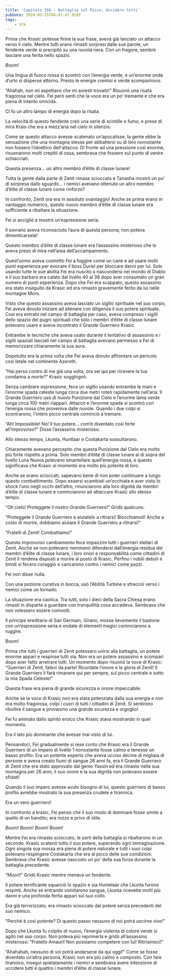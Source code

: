 ```yaml
---
title: 'Capitolo 356 - Battaglia sul Picco, Uccidere tutti'
pubDate: 2024-05-25T04:41:47.919Z
tags:
    - htk
---
```


Prima che Krasic potesse finire la sua frase, aveva già lanciato un attacco verso il cielo. Mentre tutti erano rimasti sorpresi dalle sue parole, un fendente verde si precipitò su una nuvola nera. Con un fragore, sembrò lasciare una ferita nello spazio.

<em>Boom!</em>

Una lingua di fuoco rossa si scontrò con l’energia verde, e un’enorme onda d’urto si disperse attorno. Presto le energie cremisi e verde scomparirono.

“Ahahah, non mi aspettavo che mi avresti trovato!” Risuonò una risata fragorosa nel cielo. Fei però sentì che la voce era un po’ tremante e che era piena di intento omicida.

CI fu un altro lampo di energia dopo la risata.

La velocità di questo fendente creò una serie di scintille e fumo, e prese di mira Krais che era a mezz’aria nel cielo in silenzio.

Come se questo attacco avesse scatenato un’apocalisse, la gente ebbe la sensazione che una montagna stesse per abbattersi su di loro nonostante non fossero l’obiettivo dell'attacco. Di fronte ad una pressione così enorme, risuonarono molti crepitii di ossa, sembrava che fossero sul punto di venire schiacciati.

Questa presenza… un altro membro d’élite di classe lunare!

Tutta la gente dalla parte di Zenit rimase scioccata e Tanasha mostrò un po’ di sorpresa dallo sguardo… i nemici avevano ottenuto un altro membro d’élite di classe lunare come rinforzo?

In confronto, Zenit ora era in assoluto svantaggio! Anche se prima erano in vantaggio numerico, questo nuovo membro d’élite di classe lunare era sufficiente a ribaltare la situazione.

Fei si accigliò e mostrò un’espressione seria.

Il sovrano aveva riconosciuto l’aura di questa persona; non poteva dimenticarsela!

Questo membro d’élite di classe lunare era l’assassino misterioso che lo aveva preso di mira nell’area dell’accampamento.

Quest’uomo aveva costretto Fei a fuggire come un cane e ad usare molti punti esperienza per evocare il boss Duriel per bloccare danni per lui. Solo usando tutte le sue abilità Fei era riuscito a nascondersi nel mondo di Diablo e il suo barbaro era calato dal livello 40 al 39 dopo aver consumato un gran numero di punti esperienza. Dopo che Fei era scappato, questo assassino era stato inseguito da Krasic ed era rimasto gravemente ferito da lui nelle montagne Moro.

Visto che questo assassino aveva lasciato un sigillo spirituale nel suo corpo, Fei aveva dovuto iniziare ad allenare con diligenza il suo potere spirituale. Così era entrato nel campo di battaglia per caso, aveva compreso i sigilli dello spazio dei pugni spirituali che solo i membri d’élite di classe lunare potevano usare e aveva incontrato il Grande Guerriero Krasic.

Entrambe le tecniche che aveva usato durante il tentativo di assassinio e i sigilli spaziali lasciati nel campo di battaglia avevano permesso a Fei di memorizzare chiaramente la sua aura.

Dopotutto era la prima volta che Fei aveva dovuto affrontare un pericolo così letale nel continente Azeroth.

“Hai perso contro di me già una volta, ora sei qui per ricevere la tua condanna a morte?” Krasic sogghignò.

Senza cambiare espressione, fece un sigillo usando entrambe le mani e l’enorme spada celeste lunga circa due metri roteò rapidamente nell’aria. Il Grande Guerriero usò di nuovo Punizione dal Cielo e l’enorme lama verde lunga circa 100 metri riapparì. Attaccò e l’enorme spada si scontrò con l’energia rossa che proveniva dalle nuvole. Quando i due colpi si scontrarono, l'intero picco centrale cominciò a tremare.

“Ah! Impossibile! No! Il tuo potere… com’è diventato così forte all’improvviso?” Disse l’assassino misterioso.

Allo stesso tempo, Lkunta, Huntlaar e Costakarta sussultarono.

Chiaramente avevano percepito che questa Punizione dal Cielo era molto più forte rispetto a prima. Solo membri d’élite di classe lunare al di sopra del livello Luna Nuova potevano smantellare quell’energia rossa, e questo significava che Krasic al momento era molto più potente di loro.

Anche se erano scioccati, sapevano bene di non poter continuare a lungo questo combattimento. Dopo essersi scambiati un’occhiata e aver visto lo shock l’uno negli occhi dell’altro, rinunciarono alla loro dignità da membri d’élite di classe lunare e cominciarono ad attaccare Krasic allo stesso tempo.

“Oh cielo! Proteggete il nostro Grande Guerriero!” Gridò qualcuno.

“Proteggete il Grande Guerriero e aiutatelo a ritirarsi! Blocchiamoli! Anche a costo di morire, dobbiamo aiutare il Grande Guerriero a ritirarsi!”

“Fratelli di Zenit! Combattiamo!”

Questo improvviso cambiamento fece impazzire tutti i guerrieri stellari di Zenit. Anche se non potevano nemmeno difendersi dall’energia residua dei membri d’élite di classe lunare, i loro onori e responsabilità come cittadini di Zenit li rendeva disposti a morire al posto di Krasic. Perfino i nobili deboli e timidi si fecero coraggio e caricarono contro i nemici come pazzi.

Fei non disse nulla.

Con una pozione curativa in bocca, usò l’Abilità Turbine e sfrecciò verso i nemici come un tornado.

La situazione era caotica. Tra tutti, solo i dieci della Sacra Chiesa erano rimasti in disparte a guardare con tranquillità cosa accadeva. Sembrava che non volessero essere coinvolti.

Il principe ereditario di San Germain, Girano, mosse lievemente il bastone con un’espressione seria e ondate di elementi magici cominciarono a ruggire.

Boom!

Prima che tutti i guerrieri di Zenit potessero unirsi alla battaglia, un potere enorme apparì e respinse tutti via. Non era un potere assassino e scomparì dopo aver fatto arretrare tutti. Un momento dopo risuonò la voce di Krasic: “Guerrieri di Zenit, fatevi da parte! Ricordate l’onore e la gloria di Zenit! Il Grande Guerriero li farà rimanere qui per sempre, sul picco centrale e sotto la mia Spada Celeste!”

Questa frase era piena di grande sicurezza e onore impeccabile.

Anche se la voce di Krasic non era stata potenziata dalla sua energia e non era molto fragorosa, colpì i cuori di tutti i cittadini di Zenit. Si sentirono ribollire il sangue e provarono una grande sicurezza e orgoglio!

Fei fu animato dallo spirito eroico che Krasic stava mostrando in quel momento.

Era il lato più dominante che avesse mai visto di lui.

Pensandoci, Fei gradualmente si rese conto che Krasic era il Grande Guerriero di un impero di livello 1 nonostante fosse calmo e tenesse un basso profilo. Era un potente esperto che aveva ucciso decine di migliaia di persone e aveva creato fiumi di sangue 26 anni fa, era il Grande Guerriero di Zenit che era stato approvato dal genio Yassin ed era rimasto nella sua montagna per 26 anni, il suo onore e la sua dignità non potevano essere sfidati!

Quando il suo impero avesse avuto bisogno di lui, questo guerriero di basso profilo avrebbe mostrato la sua presenza crudele e tirannica.

Era un vero guerriero!

In confronto a krasic, Fei pensò che il suo modo di dominare fosse simile a quello di un bandito; era rozzo e privo di stile.

<em>Boom! Boom! Boom! Boom!</em>

Mentre Fei era rimasto scioccato, le sorti della battaglia si ribaltarono in un secondo. Krasic scatenò tutto il suo potere, superando ogni immaginazione. Ogni singola sua mossa era piena di potere naturale e tutti i suoi colpi potevano respingere Costakarta che era al picco delle sue condizioni. Sembrava che Krasic avesse nascosto un po’ della sua forza durante la battaglia precedente.

“Muori!” Gridò Krasic mentre menava un fendente.

Il potere terrificante squarciò lo spazio e sia Huntelaar che Lkunta furono respinti. Anche se entrambi vomitarono sangue, Lkunta ricevette molti più danni e una profonda ferita apparì sul suo collo.

Era già terrorizzato; era rimasto scioccato dal potere senza precedenti del suo nemico.

“Perché è così potente? Di questo passo nessuno di noi potrà uscirne vivo!”

Dopo che Lkunta fu colpito di nuovo, l’energia violenta di colore verde si agitò nel suo corpo. Non poteva più reprimerla e gridò all’assassino misterioso: “Fratello Amauri! Non possiamo competere con lui! Ritiriamoci!”

“Ahahahah, nessuno di voi potrà andarsene da qui oggi!” Come se fosse diventato un’altra persona, Krasic non era più calmo e composto. Con fare tirannico, inseguì spietatamente i nemici e sembrava avere intenzione di uccidere tutti e quattro i membri d’élite di classe lunare.
